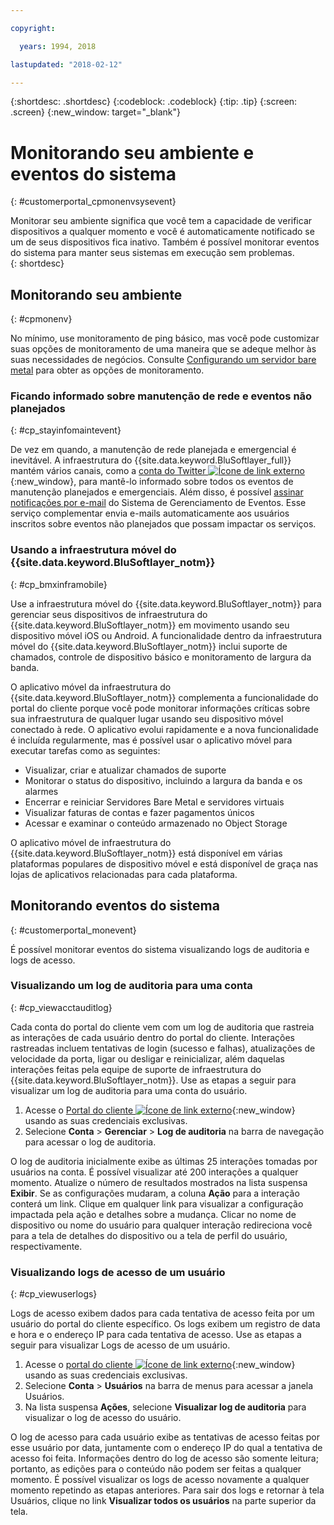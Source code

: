 ```yaml
---

copyright:

  years: 1994, 2018

lastupdated: "2018-02-12"

---
```


{:shortdesc: .shortdesc}
{:codeblock: .codeblock}
{:tip: .tip}
{:screen: .screen}
{:new_window: target="_blank"}


# Monitorando seu ambiente e eventos do sistema
{: #customerportal_cpmonenvsysevent}

Monitorar seu ambiente significa que você tem a capacidade de verificar dispositivos a qualquer momento e você é automaticamente notificado se um de seus dispositivos fica inativo. Também é possível monitorar eventos do sistema para manter seus sistemas em execução sem problemas.  
{: shortdesc}

## Monitorando seu ambiente
{: #cpmonenv}

No mínimo, use monitoramento de ping básico, mas você pode customizar suas opções de monitoramento de uma maneira que se adeque melhor às suas necessidades de negócios. Consulte [Configurando um servidor bare metal](/docs/customer-portal/cpsetupbaremetal.html) para obter as opções de monitoramento.

### Ficando informado sobre manutenção de rede e eventos não planejados
{: #cp_stayinfomaintevent}

De vez em quando, a manutenção de rede planejada e emergencial é inevitável. A infraestrutura do {{site.data.keyword.BluSoftlayer_full}} mantém vários canais, como a [conta do Twitter ![Ícone de link externo](../icons/launch-glyph.svg)](https://twitter.com/softlayernotify){:new_window}, para mantê-lo informado sobre todos os eventos de manutenção planejados e emergenciais. Além disso, é possível [assinar notificações por e-mail](/docs/customer-portal/cpsub2not.html) do Sistema de Gerenciamento de Eventos. Esse serviço complementar envia e-mails automaticamente aos usuários inscritos sobre eventos não planejados que possam impactar os serviços.

### Usando a infraestrutura móvel do {{site.data.keyword.BluSoftlayer_notm}}
{: #cp_bmxinframobile}

Use a infraestrutura móvel do {{site.data.keyword.BluSoftlayer_notm}} para gerenciar seus dispositivos de infraestrutura do {{site.data.keyword.BluSoftlayer_notm}} em movimento usando seu dispositivo móvel iOS ou Android. A funcionalidade dentro da infraestrutura móvel do {{site.data.keyword.BluSoftlayer_notm}} inclui suporte de chamados, controle de dispositivo básico e monitoramento de largura da banda.

O aplicativo móvel da infraestrutura do {{site.data.keyword.BluSoftlayer_notm}} complementa a funcionalidade do portal do cliente porque você pode monitorar informações críticas sobre sua infraestrutura de qualquer lugar usando seu dispositivo móvel conectado à rede. O aplicativo evolui rapidamente e a nova funcionalidade é incluída regularmente, mas é possível usar o aplicativo móvel para executar tarefas como as seguintes:
  * Visualizar, criar e atualizar chamados de suporte
  * Monitorar o status do dispositivo, incluindo a largura da banda e os alarmes
  * Encerrar e reiniciar Servidores Bare Metal e servidores virtuais
  * Visualizar faturas de contas e fazer pagamentos únicos
  * Acessar e examinar o conteúdo armazenado no Object Storage

O aplicativo móvel de infraestrutura do {{site.data.keyword.BluSoftlayer_notm}} está disponível em várias plataformas populares de dispositivo móvel e está disponível de graça nas lojas de aplicativos relacionadas para cada plataforma.

## Monitorando eventos do sistema
{: #customerportal_monevent}

É possível monitorar eventos do sistema visualizando logs de auditoria e logs de acesso.

### Visualizando um log de auditoria para uma conta
{: #cp_viewacctauditlog}

Cada conta do portal do cliente vem com um log de auditoria que rastreia as interações de cada usuário dentro do portal do cliente. Interações rastreadas incluem tentativas de login (sucesso e falhas), atualizações de velocidade da porta, ligar ou desligar e reinicializar, além daquelas interações feitas pela equipe de suporte de infraestrutura do {{site.data.keyword.BluSoftlayer_notm}}. Use as etapas a seguir para visualizar um log de auditoria para uma conta do usuário.

1. Acesse o [Portal do cliente ![Ícone de link externo](../icons/launch-glyph.svg)](https://control.softlayer.com/){:new_window} usando as suas credenciais exclusivas.
2. Selecione **Conta** > **Gerenciar** > **Log de auditoria** na barra de navegação para acessar o log de auditoria.

O log de auditoria inicialmente exibe as últimas 25 interações tomadas por usuários na conta. É possível visualizar até 200 interações a qualquer momento. Atualize o número de resultados mostrados na lista suspensa **Exibir**. Se as configurações mudaram, a coluna **Ação** para a interação conterá um link. Clique em qualquer link para visualizar a configuração impactada pela ação e detalhes sobre a mudança. Clicar no nome de dispositivo ou nome do usuário para qualquer interação redireciona você para a tela de detalhes do dispositivo ou a tela de perfil do usuário, respectivamente.

### Visualizando logs de acesso de um usuário
{: #cp_viewuserlogs}

Logs de acesso exibem dados para cada tentativa de acesso feita por um usuário do portal do cliente específico. Os logs exibem um registro de data e hora e o endereço IP para cada tentativa de acesso. Use as etapas a seguir para visualizar Logs de acesso de um usuário.

1. Acesse o [portal do cliente ![Ícone de link externo](../icons/launch-glyph.svg)](https://control.softlayer.com/){:new_window} usando as suas credenciais exclusivas.
2. Selecione **Conta** > **Usuários** na barra de menus para acessar a janela Usuários.
3. Na lista suspensa **Ações**, selecione **Visualizar log de auditoria** para visualizar o log de acesso do usuário.

O log de acesso para cada usuário exibe as tentativas de acesso feitas por esse usuário por data, juntamente com o endereço IP do qual a tentativa de acesso foi feita. Informações dentro do log de acesso são somente leitura; portanto, as edições para o conteúdo não podem ser feitas a qualquer momento. É possível visualizar os logs de acesso novamente a qualquer momento repetindo as etapas anteriores. Para sair dos logs e retornar à tela Usuários, clique no link **Visualizar todos os usuários** na parte superior da tela.
